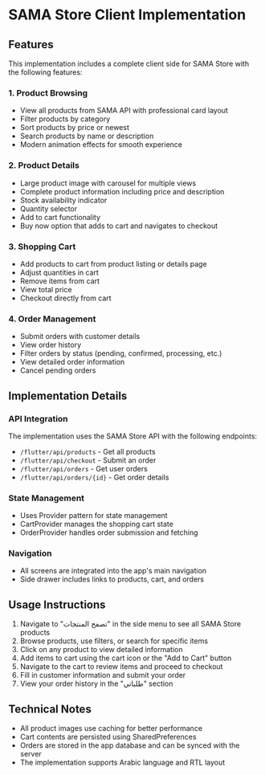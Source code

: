 # SAMA Store Client Implementation

## Features

This implementation includes a complete client side for SAMA Store with the following features:

### 1. Product Browsing
- View all products from SAMA API with professional card layout
- Filter products by category
- Sort products by price or newest
- Search products by name or description
- Modern animation effects for smooth experience

### 2. Product Details
- Large product image with carousel for multiple views
- Complete product information including price and description
- Stock availability indicator
- Quantity selector
- Add to cart functionality
- Buy now option that adds to cart and navigates to checkout

### 3. Shopping Cart
- Add products to cart from product listing or details page
- Adjust quantities in cart
- Remove items from cart
- View total price
- Checkout directly from cart

### 4. Order Management
- Submit orders with customer details
- View order history
- Filter orders by status (pending, confirmed, processing, etc.)
- View detailed order information
- Cancel pending orders

## Implementation Details

### API Integration
The implementation uses the SAMA Store API with the following endpoints:
- `/flutter/api/products` - Get all products
- `/flutter/api/checkout` - Submit an order
- `/flutter/api/orders` - Get user orders
- `/flutter/api/orders/{id}` - Get order details

### State Management
- Uses Provider pattern for state management
- CartProvider manages the shopping cart state
- OrderProvider handles order submission and fetching

### Navigation
- All screens are integrated into the app's main navigation
- Side drawer includes links to products, cart, and orders

## Usage Instructions

1. Navigate to "تصفح المنتجات" in the side menu to see all SAMA Store products
2. Browse products, use filters, or search for specific items
3. Click on any product to view detailed information
4. Add items to cart using the cart icon or the "Add to Cart" button
5. Navigate to the cart to review items and proceed to checkout
6. Fill in customer information and submit your order
7. View your order history in the "طلباتي" section

## Technical Notes

- All product images use caching for better performance
- Cart contents are persisted using SharedPreferences
- Orders are stored in the app database and can be synced with the server
- The implementation supports Arabic language and RTL layout 